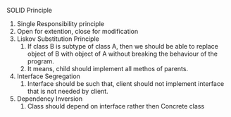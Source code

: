 SOLID Principle

1. Single Responsibility principle
2. Open for extention, close for modification
3. Liskov Substitution Principle
   1. If class B is subtype of class A, then we should be able to replace object of B with object of A without breaking the behaviour of the program. 
   2. It means, child should implement all methos of parents.
4. Interface Segregation
   1. Interface should be such that, client should not implement interface that is not needed by client.
5. Dependency Inversion
    1. Class should depend on interface rather then Concrete class